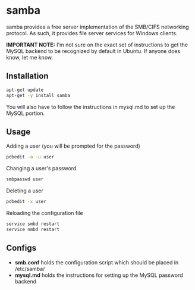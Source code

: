 samba
====
samba providea a free server implementation of the SMB/CIFS networking protocol. As such, it provides file server services for Windows clients.

**IMPORTANT NOTE:** I'm not sure on the exact set of instructions to get the MySQL backend to be recognized by default in Ubuntu. If anyone does know, let me know.

Installation
------------
```sh
apt-get update
apt-get -y install samba
```

You will also have to follow the instructions in mysql.md to set up the MySQL portion.

Usage
-----

Adding a user (you will be prompted for the password)
```sh
pdbedit -a -u user
```
Changing a user's password
```sh
smbpasswd user
```
Deleting a user
```sh
pdbedit -x user
```
Reloading the configuration file
```sh
service smbd restart
service nmbd restart
```

Configs
-------
  - **smb.conf** holds the configuration script which should be placed in /etc/samba/
  - **mysql.md** holds the instructions for setting up the MySQL password backend
